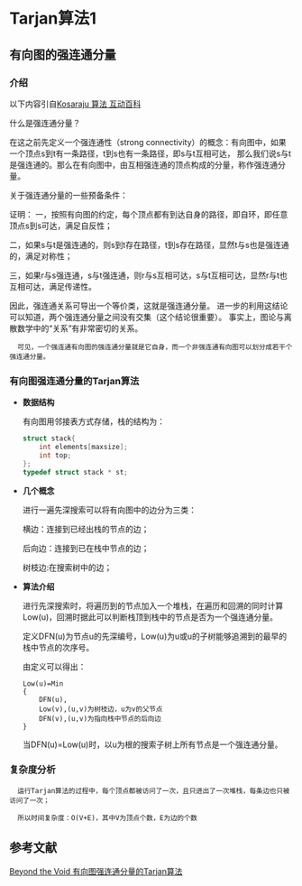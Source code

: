# Tarjan算法1 #

## 有向图的强连通分量 ##
### 介绍 ###
    
>  
  以下内容引自[Kosaraju 算法 互动百科](http://www.baike.com/wiki/Kosaraju%E7%AE%97%E6%B3%95)
>
  什么是强连通分量？

>  
  在这之前先定义一个强连通性（strong connectivity）的概念：有向图中，如果一个顶点s到t有一条路径，t到s也有一条路径，即s与t互相可达，
  那么我们说s与t是强连通的。那么在有向图中，由互相强连通的顶点构成的分量，称作强连通分量。
  
>
  关于强连通分量的一些预备条件：
>  
  证明： 一，按照有向图的约定，每个顶点都有到达自身的路径，即自环，即任意顶点s到s可达，满足自反性； 
> 
  二，如果s与t是强连通的，则s到t存在路径，t到s存在路径，显然t与s也是强连通的，满足对称性； 
> 
  三，如果r与s强连通，s与t强连通，则r与s互相可达，s与t互相可达，显然r与t也互相可达，满足传递性。
>
  因此，强连通关系可导出一个等价类，这就是强连通分量。
  进一步的利用这结论可以知道，两个强连通分量之间没有交集（这个结论很重要）。
  事实上，图论与离散数学中的“关系”有非常密切的关系。 
  
      可见，一个强连通有向图的强连通分量就是它自身，而一个非强连通有向图可以划分成若干个强连通分量。  
    
### 有向图强连通分量的Tarjan算法 ###
  
* **数据结构**  

    有向图用邻接表方式存储，栈的结构为：
    ```c
    struct stack{
	    int elements[maxsize];
	    int top;
    };
    typedef struct stack * st;
    ```
* **几个概念**

    进行一遍先深搜索可以将有向图中的边分为三类：
  
    横边：连接到已经出栈的节点的边；
  
    后向边：连接到已在栈中节点的边；
  
    树枝边:在搜索树中的边；

* **算法介绍**

  进行先深搜索时，将遍历到的节点加入一个堆栈，在遍历和回溯的同时计算Low(u)，回溯时据此可以判断栈顶到栈中的节点是否为一个强连通分量。
    
  定义DFN(u)为节点u的先深编号，Low(u)为u或u的子树能够追溯到的最早的栈中节点的次序号。
  
  由定义可以得出：
  
  > 
      Low(u)=Min
      {
          DFN(u),
          Low(v),(u,v)为树枝边，u为v的父节点
          DFN(v),(u,v)为指向栈中节点的后向边
      }
    
    当DFN(u)=Low(u)时，以u为根的搜索子树上所有节点是一个强连通分量。
    
### 复杂度分析 ###
        
      运行Tarjan算法的过程中，每个顶点都被访问了一次，且只进出了一次堆栈，每条边也只被访问了一次；
  
      所以时间复杂度：O(V+E)，其中V为顶点个数，E为边的个数
 

## 参考文献 ##

[Beyond the Void 有向图强连通分量的Tarjan算法](https://www.byvoid.com/blog/scc-tarjan)
